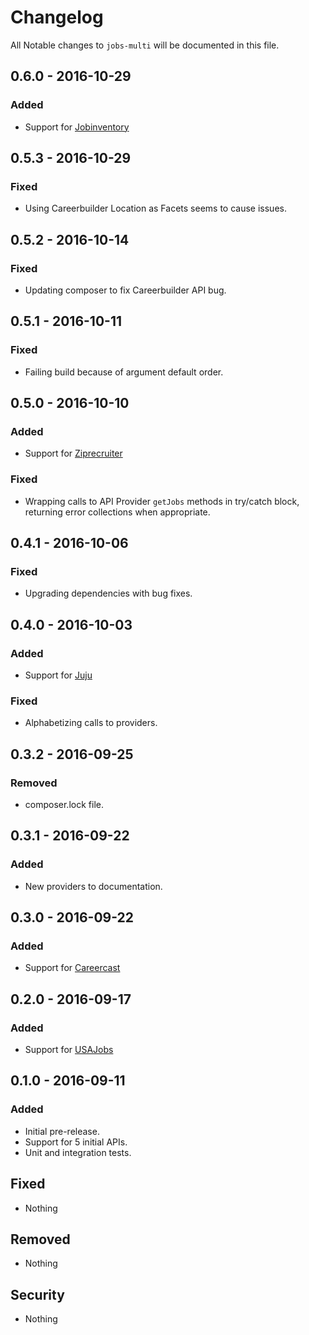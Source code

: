 # Changelog
All Notable changes to `jobs-multi` will be documented in this file.

## 0.6.0 - 2016-10-29

### Added
- Support for [Jobinventory](https://github.com/jobapis/jobs-jobinventory)


## 0.5.3 - 2016-10-29

### Fixed
- Using Careerbuilder Location as Facets seems to cause issues.


## 0.5.2 - 2016-10-14

### Fixed
- Updating composer to fix Careerbuilder API bug.


## 0.5.1 - 2016-10-11

### Fixed
- Failing build because of argument default order.


## 0.5.0 - 2016-10-10

### Added
- Support for [Ziprecruiter](https://github.com/jobapis/jobs-ziprecruiter)

### Fixed
- Wrapping calls to API Provider `getJobs` methods in try/catch block, returning error collections when appropriate.


## 0.4.1 - 2016-10-06

### Fixed
- Upgrading dependencies with bug fixes.


## 0.4.0 - 2016-10-03

### Added
- Support for [Juju](https://github.com/jobapis/jobs-juju)

### Fixed
- Alphabetizing calls to providers.


## 0.3.2 - 2016-09-25

### Removed
- composer.lock file.


## 0.3.1 - 2016-09-22

### Added
- New providers to documentation.


## 0.3.0 - 2016-09-22

### Added
- Support for [Careercast](https://github.com/jobapis/jobs-careercast)


## 0.2.0 - 2016-09-17

### Added
- Support for [USAJobs](https://github.com/jobapis/jobs-usajobs)


## 0.1.0 - 2016-09-11

### Added
- Initial pre-release.
- Support for 5 initial APIs.
- Unit and integration tests.

## Fixed
- Nothing

## Removed
- Nothing

## Security
- Nothing
